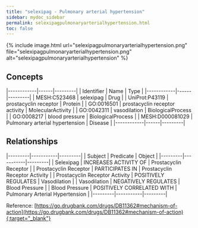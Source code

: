 ```yaml
---
title: "selexipag - Pulmonary arterial hypertension"
sidebar: mydoc_sidebar
permalink: selexipagpulmonaryarterialhypertension.html
toc: false 
---
```


{% include image.html url="selexipagpulmonaryarterialhypertension.png" file="selexipagpulmonaryarterialhypertension.png" alt="selexipagpulmonaryarterialhypertension" %}

## Concepts

|------------|------|---------|
| Identifier | Name | Type    |
|------------|------|---------|
| MESH:C523468 | selexipag | Drug |
| UniProt:P43119 | prostacyclin receptor | Protein |
| GO:0016501 | prostacyclin receptor activity | MolecularActivity |
| GO:0042311 | vasodilation | BiologicalProcess |
| GO:0008217 | blood pressure | BiologicalProcess |
| MESH:D000081029 | Pulmonary arterial hypertension | Disease |
|------------|------|---------|

## Relationships

|---------|-----------|---------|
| Subject | Predicate | Object  |
|---------|-----------|---------|
| Selexipag | INCREASES ACTIVITY OF | Prostacyclin Receptor |
| Prostacyclin Receptor | PARTICIPATES IN | Prostacyclin Receptor Activity |
| Prostacyclin Receptor Activity | POSITIVELY REGULATES | Vasodilation |
| Vasodilation | NEGATIVELY REGULATES | Blood Pressure |
| Blood Pressure | POSITIVELY CORRELATED WITH | Pulmonary Arterial Hypertension |
|---------|-----------|---------|

Reference: [https://go.drugbank.com/drugs/DB11362#mechanism-of-action](https://go.drugbank.com/drugs/DB11362#mechanism-of-action){:target="_blank"}